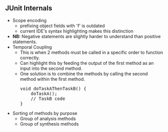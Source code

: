 ## JUnit Internals

- Scope encoding
  - prefixing object fields with 'f' is outdated
  - current IDE's syntax highlighting makes this distinction
- **NB:** Negative statements are slightly harder to understand than positive statements.
- Temporal Coupling
  - This is when 2 methods must be called in a specific order to function correctly.
  - Can highlight this by feeding the output of the first method as an input into the second method.
  - One solution is to combine the methods by calling the second method within the first method.
    <pre>
    void doTaskAThenTaskB() {
        doTaskA();
        // TaskB code
    }
    </pre>
- Sorting of methods by purpose
  - Group of analysis methods
  - Group of synthesis methods
